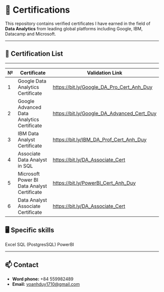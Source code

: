 # 📜 Certifications
This repository contains verified certificates I have earned in the field of **Data Analytics** from leading global platforms including Google, IBM, Datacamp and Microsoft.

---
## 🧾 Certification List

---
| № | Certificate                                      | Validation Link         |
|----|--------------------------------------------------|--------------------------|
| 1  | Google Data Analytics Certificate               | https://bit.ly/Google_DA_Pro_Cert_Anh_Duy       |
| 2  | Google Advanced Data Analytics Certificate       | https://bit.ly/Google_DA_Advanced_Cert_Duy        |
| 3  | IBM Data Analyst Certificate                     | https://bit.ly/IBM_DA_Prof_Cert_Anh_Duy       |
| 4  | Associate Data Analyst in SQL                    | https://bit.ly/DA_Associate_Cert        |
| 5  | Microsoft Power BI Data Analyst Certificate  | https://bit.ly/PowerBI_Cert_Anh_Duy   |
| 6  | Data Analyst Associate Certificate               | https://bit.ly/DA_Associate_Cert       |


## 🖥️ Specific skills
Excel
SQL (PostgresSQL)
PowerBI

---

## 📫 Contact

- **Word phone:** +84 559982489
- **Email:** voanhduy1710@gmail.com
